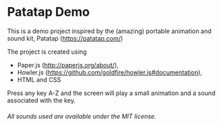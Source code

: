# Patatap Demo

This is a demo project inspired by the (amazing) portable animation and sound kit, Patatap (https://patatap.com/)

The project is created using 
* Paper.js (http://paperjs.org/about/), 
* Howler.js (https://github.com/goldfire/howler.js#documentation), 
* HTML and CSS

Press any key A-Z and the screen will play a small animation and a sound associated with the key.

###### All sounds used are available under the MIT license.
